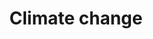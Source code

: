 ---
title: Climate change
longTitle: 'Climate change'
tags:
- gccommon
french:
- "[[Changement climatique]]"
scopeNote:
- "Significant change ie a change having important ec"
usedFor:
- "[[Climatic change]]"
---